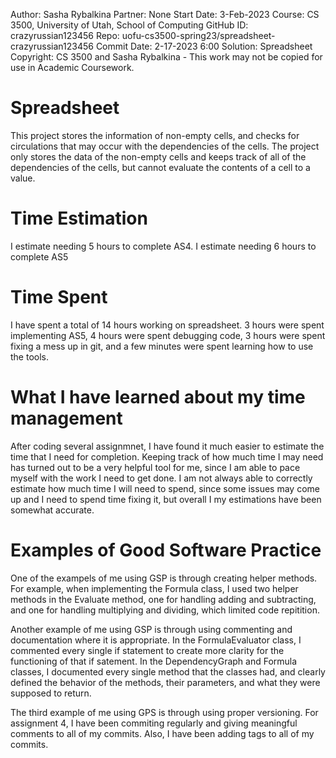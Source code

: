 ﻿Author: Sasha Rybalkina 
Partner: None 
Start Date: 3-Feb-2023 
Course: CS 3500, University of Utah, School of Computing 
GitHub ID: crazyrussian123456 
Repo: uofu-cs3500-spring23/spreadsheet-crazyrussian123456 
Commit Date: 2-17-2023 6:00 
Solution: Spreadsheet 
Copyright: CS 3500 and Sasha Rybalkina - This work may not be copied for use in Academic Coursework.
# Spreadsheet
This project stores the information of non-empty cells, and checks for circulations
that may occur with the dependencies of the cells. The project only stores the data
of the non-empty cells and keeps track of all of the dependencies of the cells, but
cannot evaluate the contents of a cell to a value.
# Time Estimation
I estimate needing 5 hours to complete AS4.
I estimate needing 6 hours to complete AS5
# Time Spent
I have spent a total of 14 hours working on spreadsheet. 3 hours were spent implementing
AS5, 4 hours were spent debugging code, 3 hours were spent fixing a mess up in git,
and a few minutes were spent learning how to use the tools.
# What I have learned about my time management
After coding several assignmnet, I have found it much easier to estimate the time that
I need for completion. Keeping track of how much time I may need has turned out to be
a very helpful tool for me, since I am able to pace myself with the work I need to get
done. I am not always able to correctly estimate how much time I will need to spend,
since some issues may come up and I need to spend time fixing it, but overall I my
estimations have been somewhat accurate.
# Examples of Good Software Practice
One of the exampels of me using GSP is through creating helper methods. For example,
when implementing the Formula class, I used two helper methods in the Evaluate method,
one for handling adding and subtracting, and one for handling multiplying and dividing,
which limited code repitition.

Another example of me using GSP is through using commenting and documentation where it
is appropriate. In the FormulaEvaluator class, I commented every single if statement
to create more clarity for the functioning of that if satement. In the DependencyGraph
and Formula classes, I documented every single method that the classes had, and clearly
defined the behavior of the methods, their parameters, and what they were supposed to
return.

The third example of me using GPS is through using proper versioning. For assignment 4,
I have been commiting regularly and giving meaningful comments to all of my commits.
Also, I have been adding tags to all of my commits.

